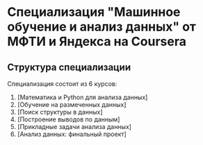 # Специализация "Машинное обучение и анализ данных" от МФТИ и Яндекса на Coursera

## Структура специализации
Специализация состоит из 6 курсов:
  1. [Математика и Python для анализа данных]
  2. [Обучение на размеченных данных]
  3. [Поиск структуры в данных]
  4. [Построение выводов по данным]
  5. [Прикладные задачи анализа данных]
  6. [Анализ данных: финальный проект]

